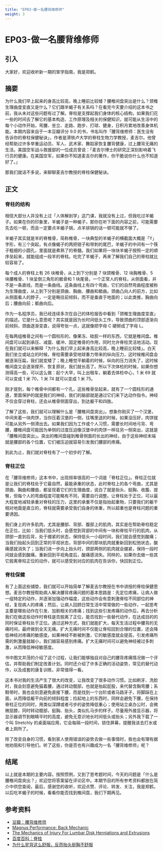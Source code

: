 ```yaml
---
title: "EP03-做一名腰背维修师"
weight: 3
---
```


# EP03-做一名腰背维修师

## 引入

大家好，欢迎收听新一期的笨学指南，我是郑鹤。

## 摘要

为什么我们早上起来的身高比较高，晚上睡前比较矮？腰椎间盘突出是什么？颈椎生理曲度变直又是什么？它们跟羊蝎子有关系吗？在看完今天要介绍的这本书之前，我从未对这些问题有过了解。脊柱是支撑起我们身体的核心结构，如果我们花一些的时间去了解它的基本构造、工作原理及相关的保健知识，就可能从生活中的每个小动作开始，弯腰、坐立、走路、跑步、打球、健身，日积月累地改善身体机能。本期内容来自于一本豆瓣评分 9.0 的书，书名叫作「腰背维修师：医生没有告诉你的脊柱保健秘诀」，作者是滑铁卢大学的脊柱生物力学教授，麦吉尔。他曾经帮助过许多举重运动员、军人、武术家、舞蹈家恢复腰背健康，过上腰背无痛的生活。美国空军战斗救援部的一位成员曾说：「麦吉尔博士的研究正深刻影响着飞行员的健康。在美国空军，如果你不知道麦吉尔的著作，你干脆说你什么也不知道好了。」

那我们就话不多说，来聊聊麦吉尔教授的脊柱保健秘诀。

## 正文

### 脊柱的结构

相信大部分人并没有上过「人体解剖学」这门课，我就没有上过，但我吃过羊蝎子。如果在你的印象里，羊蝎子是一种蝎子，那你在听下面的内容之前，可能需要先去吃一顿，而且一定要点羊蝎子锅，点羊排锅的话一顿可能就不够了。

羊蝎子其实就是羊的脊椎骨，简称椎骨，一块典型的羊蝎子的横截面大概是「Y」字形，有三个突起，有点像蝎子的两把钳子和带刺的尾巴，羊蝎子的中间有一个筷子粗细的小圆孔，里面就是煮熟了的脊髓。我们如果将一块块羊蝎子按照一定的顺序垒起来，就能组成一段羊的脊柱。吃完了羊蝎子，再来了解我们自己的脊柱就比较容易了。

每个成人的脊柱上有 26 块椎骨，从上到下分别是 7 块颈椎骨、12 块胸椎骨、5 块腰椎骨、1 块呈倒三角形的骶骨和 1 块尾骨。一个正常人的脊柱，从侧面看，并不是一条直线，而是一条曲线。这条曲线上有四个弯曲，它们的自然弯曲程度被称为生理曲度，从上到下分别是颈曲、胸曲、腰曲和骶曲。颈曲凸向人的前方，比如从侧面看人的脖子，一定是略往前倾斜，而不是垂直于地面的；以此类推，胸曲向后；腰曲向前；骶曲向后。

作为一名程序员，我已经连续多次在自己的体检报告中看到「颈椎生理曲度变直」的描述。它是什么意思呢？其实就是因为长时间低头工作，导致颈曲的顶部逐渐向前倾斜，颈曲逐渐变直，说得夸张一点，这就像把字母 C 硬掰成了字母 L。

在每两组椎骨之间有一个圆柱形的，像果冻、硅胶一样的东西，它就是椎间盘。椎间盘可以起到承压、减震、缓冲、固定椎骨的作用，同时允许脊柱灵活地活动。现在我们就可以来解释「为什么我们早上起来身高比较高，晚上睡前比较矮」。白天我们坐立或站立的时候，脊柱需要承受地球重力带来的纵向压力，这时候椎间盘会被逐渐压扁，我们就变矮了；晚上睡觉平躺着的时候，纵向的压力消失了，这时候椎间盘又会逐渐撑开、恢复原状，我们就长高了。所以下次体检的时候，如果你想测得高一些，可以这么做：起个大早，叫上出租车，躺着去体检中心，1 米 69 就可以变成 1 米 70，1 米 74 就可以变成 1 米 75。

刚才提到，每个椎骨中间都有一个孔，这些椎骨垒起来，就有了一个圆柱形的通道，里面保护的就是我们的神经，我们的脑部就是通过它们来下达动作指令。神经不仅会穿过脊柱，还会从椎骨侧面穿出，到达躯干和四肢。

了解了这些，我们就可以理解什么是「腰椎间盘突出」。想象你刚买了一个汉堡，中间夹着一块肉饼，当你压着汉堡的一侧，往嘴里送的时候，如果没压好，肉饼就可能从另外一侧滑出去。如果我们因为工作或个人习惯，需要长时间地弓背、弯腰，腰椎间盘可能因为单侧的过度压迫像汉堡中的肉饼一样往另一侧突出，这就是「腰椎间盘突出」。突出的椎间盘碰到椎骨侧面的长出的神经，由于这些神经末端就是腰部的各个位置，它们被压迫就容易引发我们腰部的疼痛。

到此为止，我们就对脊柱有了一个初步的了解。

### 脊柱正位

在「腰背维修师」这本书中，出现频率很高的一个词是「脊柱正位」。脊柱正位就是让我们的脊柱处于它最自然，最能承重的状态，此时脊柱上的各个弯曲，尤其是颈曲、胸曲和腰曲，都呈现着它们的生理曲度，说白了就是抬头、挺胸、收腹、提臀，但每个人的弯曲程度可能略有不同，需要自行调整。让脊柱处于正位，可以最大程度地减轻承重对脊柱的压力，这里的承重不仅是指抬起重物，只要我们的躯干相对地面是直立的，脊柱就需要承受我们自身的体重，所以超重也是脊柱问题的重要诱因。

我们身上的许多肌肉，尤其是腰部、背部、腹部上的肌肉，其实是在帮助脊柱稳定在正位，比如：当我们低头时，会感觉到背部的中间有一块和脊柱平行的肌肉，从颈部一直到后背，处于绷紧的状态，保持低头一小段时间，我们就会感觉到酸痛；当我们抬起头回到正常的平视状态，背部中间的那块肌肉就重新回到松弛状态，酸痛感就消失了；当我们进一步向上抬头时，颈部两侧的肌肉就会绷紧，保持一段时间就会感到酸痛，重新回到平视角度后，酸痛感消失。同样的，如果你去做一些其它脱离脊柱正位的动作，就可以感受到对应的肌肉在告诉你，快回到正位。

### 脊柱保健

有了上面这些铺垫，我们就可以开始简单了解麦吉尔教授在书中讲授的脊柱保健思想。麦吉尔教授帮助病人解决腰背疼痛问题的基本思路是：先定位疼痛，让病人做一组特定的动作，并逐渐加强动作幅度，这些动作会有意刺激脊柱不同部位的神经，复现病人的疼痛；然后，让病人回顾日常生活中常常做的一些动作，一起思考主要是哪些动作在引发、加剧相关的疼痛；找到这些引发疼痛的动作后，再去分析我们在做这些动作时脊柱是否脱离了正位，能否找到一些替代动作，在达成目的的同时保证脊柱处于正位。通过这种方式，我们就能扩大，每天生活过程中腰背的无痛时间，最终做到全天无痛。扩大无痛时间不仅能让脊柱回到合理的位置，还会降低神经对疼痛的敏感度。如果神经不断被刺激，它的敏感度就会提高，引发疼痛所需的刺激量就越小，我们越容易感到疼痛。扩大无痛时间可以避免神经被过多刺激，从而降低神经敏感度。

书中图文并茂的介绍了这个过程，让我们能够独自对自己的腰背疼痛情况做一个评估，并帮助我们制定改善计划。同时还介绍了许多正确的活动姿势，常见的替代动作，以及成套的康复训练，非常值得一看。

这本书对我的生活产生了很大的改变，让我改变了很多动作习惯。比如刷牙、洗脸时，我会刻意避免猫着腰，通过转动髋部，也就是抬起屁股，来代替含胸弯腰；系鞋带时，我也会刻意避免直接下腰，而是找到一个台阶或者马路牙子，将脚踩在上面，从而降低躯干向前的倾斜程度；捡起地上的东西时，同样会避免下腰，在保持脊柱正位的同时，用类似深蹲或者弓步的姿势降低重心；使用站立桌办公时，会微微屈膝，同时转动髋部，挺胸、抬头，类似扎马步的样子。尽量用外接显示器，将显示器调节到眼睛平时的高度，避免无意识地长时间低头或抬头；另外我下载了一个叫 Stretchly 的桌面端应用，它会每隔一段时间，锁住屏幕，提醒我该去打水或者上厕所了。

除了改变自身的习惯，看到家人使用错误的姿势去做一些事情时，我也会有理有据地劝阻和引导他们。听了这些，你是否也有兴趣成为一名「腰背维修师」呢？

## 结尾

以上就是本期的主要内容。按照惯例，又到了思考题时间，今天的问题是「什么是腰椎间盘突出？」欢迎您将答案留在评论区中。本期节目的所有参考资料都放在简介中供您查阅，最后，感谢您的收听，欢迎点赞、评论、转发、关注，我是郑鹤，以后吃羊蝎子的时候，看看你能否找到椎间盘，我们下期再见。

## 参考资料

* [豆瓣：腰背维修师](https://book.douban.com/subject/27065907/)
* [Magnus Performance: Back Mechanic](http://magnusperformance.com/back-mechanic/)
* [The Mechanics of Injury For Lumbar Disk Herniations and Extrusions](https://www.youtube.com/watch?v=3WAQ0q8iYX0)
* [百度百科：脊柱](https://baike.baidu.com/item/%E8%84%8A%E6%9F%B1/1146229)
* [为什么驼背这么舒服，反而抬头挺胸不舒服](https://baijiahao.baidu.com/s?id=1664574043003129002)